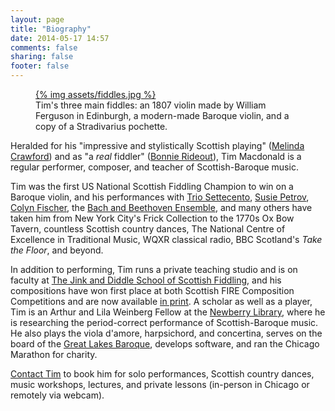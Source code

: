 ```yaml
---
layout: page
title: "Biography"
date: 2014-05-17 14:57
comments: false
sharing: false
footer: false
---
```

<figure class="fiddles">
  <a href="assets/fiddles.jpg">
    {% img assets/fiddles.jpg  %}
  </a>
  <figcaption>Tim's three main fiddles: an 1807 violin made by William Ferguson in Edinburgh, a modern-made Baroque violin, and a copy of a Stradivarius pochette.</figcaption>
</figure>

Heralded for his "impressive and stylistically Scottish playing" ([Melinda Crawford](http://www.melindacrawford.com/))
and as "a *real* fiddler" ([Bonnie Rideout](http://www.bonnierideout.com/)), Tim Macdonald is a regular performer,
composer, and teacher of Scottish-Baroque music.

Tim was the first US National Scottish Fiddling Champion to win on a
Baroque violin, and his performances with [Trio Settecento](http://www.triosettecento.com/), [Susie
Petrov](http://susiepetrov.com/), [Colyn Fischer](http://www.scotsduo.com/), the [Bach and Beethoven
Ensemble](http://www.bbensemble.org/), and many others have taken him from New York City's Frick Collection to the 1770s
Ox Bow Tavern, countless Scottish country dances, The National Centre of Excellence in Traditional Music, WQXR classical
radio, BBC Scotland's *Take the Floor*, and beyond.

In addition to performing, Tim runs a private teaching studio and is on faculty at [The Jink and Diddle School of Scottish
Fiddling](http://www.jinkdiddle.com), and his compositions have won first place at both Scottish FIRE Composition Competitions
and are now available [in print](/tunes.html). A scholar as well as a player, Tim is an Arthur and
Lila Weinberg Fellow at the [Newberry Library](http://newberry.org/), where he is researching the period-correct
performance of Scottish-Baroque music. He also plays the viola d'amore, harpsichord, and concertina, serves on the board
of the [Great Lakes Baroque](http://www.greatlakesbaroque.org/), develops software, and ran the Chicago
Marathon for charity.

[Contact Tim](/contact.html) to book him for solo performances, Scottish country dances, music workshops,
lectures, and private lessons (in-person in Chicago or remotely via webcam).
